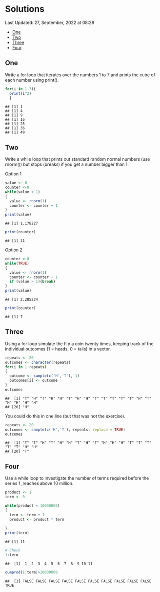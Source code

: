 Solutions
================
Last Updated: 27, September, 2022 at 08:28

-   <a href="#one" id="toc-one">One</a>
-   <a href="#two" id="toc-two">Two</a>
-   <a href="#three" id="toc-three">Three</a>
-   <a href="#four" id="toc-four">Four</a>

## One

Write a for loop that iterates over the numbers 1 to 7 and prints the
cube of each number using print().

``` r
for(i in 1:7){
  print(i^2)
  }
```

    ## [1] 1
    ## [1] 4
    ## [1] 9
    ## [1] 16
    ## [1] 25
    ## [1] 36
    ## [1] 49

## Two

Write a while loop that prints out standard random normal numbers (use
rnorm()) but stops (breaks) if you get a number bigger than 1.

Option 1

``` r
value <- 0
counter <-0
while(value < 1)
{
  value <- rnorm(1)
  counter <- counter + 1
}
print(value)
```

    ## [1] 1.178227

``` r
print(counter)
```

    ## [1] 11

Option 2

``` r
counter <-0
while(TRUE)
{
  value <- rnorm(1)
  counter <- counter + 1
  if (value > 1){break}
}
print(value)
```

    ## [1] 2.285224

``` r
print(counter)
```

    ## [1] 7

## Three

Using a for loop simulate the flip a coin twenty times, keeping track of
the individual outcomes (1 = heads, 0 = tails) in a vector.

``` r
repeats <- 20
outcomes <- character(repeats)
for(i in 1:repeats)
{
  outcome <- sample(c('H','T'), 1)
  outcomes[i] <- outcome
}
outcomes
```

    ##  [1] "T" "H" "T" "H" "H" "T" "H" "H" "T" "T" "T" "T" "T" "H" "T" "H" "H" "H" "H"
    ## [20] "H"

You could do this in one line (but that was not the exercise).

``` r
repeats <- 20
outcomes <- sample(c('H','T'), repeats, replace = TRUE)
outcomes
```

    ##  [1] "T" "T" "H" "T" "H" "H" "T" "H" "T" "H" "H" "H" "T" "T" "T" "T" "T" "H" "H"
    ## [20] "T"

## Four

Use a while loop to investigate the number of terms required before the
series 1 ,reaches above 10 million.

``` r
product <- 1
term <- 0

while(product < 10000000)
{
  term <- term + 1
  product <- product * term
  
}
print(term)
```

    ## [1] 11

``` r
# Check
1:term
```

    ##  [1]  1  2  3  4  5  6  7  8  9 10 11

``` r
cumprod(1:term)>10000000
```

    ##  [1] FALSE FALSE FALSE FALSE FALSE FALSE FALSE FALSE FALSE FALSE  TRUE

